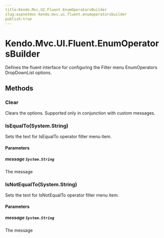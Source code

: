 ```yaml
---
title:Kendo.Mvc.UI.Fluent.EnumOperatorsBuilder
slug:aspnetmvc-kendo.mvc.ui.fluent.enumoperatorsbuilder
publish:true
---
```


# Kendo.Mvc.UI.Fluent.EnumOperatorsBuilder

Defines the fluent interface for configuring the Filter menu EnumOperators DropDownList options.

## Methods

### Clear
Clears the options. Supported only in conjunction with custom messages.

### IsEqualTo(System.String)
Sets the text for IsEqualTo operator filter menu item.

#### Parameters

##### message `System.String`
The message

### IsNotEqualTo(System.String)
Sets the text for IsNotEqualTo operator filter menu item.

#### Parameters

##### message `System.String`
The message